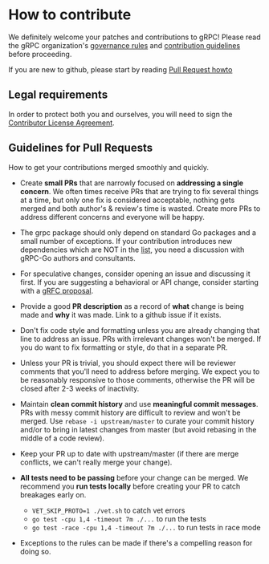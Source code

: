 # How to contribute

We definitely welcome your patches and contributions to gRPC! Please read the gRPC
organization's [governance rules](https://github.com/grpc/grpc-community/blob/master/governance.md)
and [contribution guidelines](https://github.com/grpc/grpc-community/blob/master/CONTRIBUTING.md) before proceeding.

If you are new to github, please start by reading [Pull Request howto](https://help.github.com/articles/about-pull-requests/)

## Legal requirements

In order to protect both you and ourselves, you will need to sign the
[Contributor License Agreement](https://identity.linuxfoundation.org/projects/cncf).

## Guidelines for Pull Requests
How to get your contributions merged smoothly and quickly.

- Create **small PRs** that are narrowly focused on **addressing a single
  concern**. We often times receive PRs that are trying to fix several things at
  a time, but only one fix is considered acceptable, nothing gets merged and
  both author's & review's time is wasted. Create more PRs to address different
  concerns and everyone will be happy.

- The grpc package should only depend on standard Go packages and a small number
  of exceptions. If your contribution introduces new dependencies which are NOT
  in the [list](https://godoc.org/google.golang.org/grpc?imports), you need a
  discussion with gRPC-Go authors and consultants.

- For speculative changes, consider opening an issue and discussing it first. If
  you are suggesting a behavioral or API change, consider starting with a [gRFC
  proposal](https://github.com/grpc/proposal).

- Provide a good **PR description** as a record of **what** change is being made
  and **why** it was made. Link to a github issue if it exists.

- Don't fix code style and formatting unless you are already changing that line
  to address an issue. PRs with irrelevant changes won't be merged. If you do
  want to fix formatting or style, do that in a separate PR.

- Unless your PR is trivial, you should expect there will be reviewer comments
  that you'll need to address before merging. We expect you to be reasonably
  responsive to those comments, otherwise the PR will be closed after 2-3 weeks
  of inactivity.

- Maintain **clean commit history** and use **meaningful commit messages**. PRs
  with messy commit history are difficult to review and won't be merged. Use
  `rebase -i upstream/master` to curate your commit history and/or to bring in
  latest changes from master (but avoid rebasing in the middle of a code
  review).

- Keep your PR up to date with upstream/master (if there are merge conflicts, we
  can't really merge your change).

- **All tests need to be passing** before your change can be merged. We
  recommend you **run tests locally** before creating your PR to catch breakages
  early on.
  - `VET_SKIP_PROTO=1 ./vet.sh` to catch vet errors
  - `go test -cpu 1,4 -timeout 7m ./...` to run the tests
  - `go test -race -cpu 1,4 -timeout 7m ./...` to run tests in race mode

- Exceptions to the rules can be made if there's a compelling reason for doing so.
